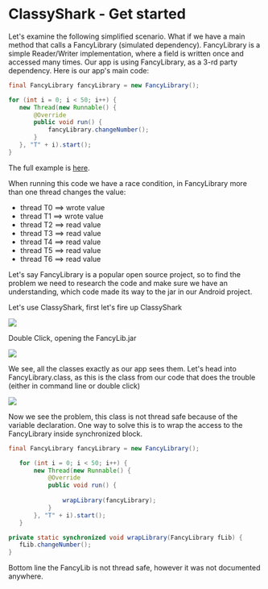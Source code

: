 # ClassyShark - Get started

Let's examine the following simplified scenario. What if we have a main method that calls a FancyLibrary (simulated dependency). FancyLibrary is a simple Reader/Writer implementation, where a field is written once and accessed many times. Our app is using FancyLibrary, as a 3-rd party dependency. Here is our app's main code:

``` java
final FancyLibrary fancyLibrary = new FancyLibrary();

for (int i = 0; i < 50; i++) {
   new Thread(new Runnable() {
       @Override
       public void run() {
           fancyLibrary.changeNumber();
       }
   }, "T" + i).start();
}
```

The full example is [here](https://github.com/googlesamples/android-classyshark/tree/master/Scenarios).

When running this code we have a race condition, in FancyLibrary more than one thread changes the value:

* thread T0 ==> wrote value
* thread T1 ==> wrote value
* thread T2 ==> read value
* thread T3 ==> read value
* thread T4 ==> read value
* thread T5 ==> read value
* thread T6 ==> read value

Let's say FancyLibrary is a popular open source project, so to find the problem we need to research the code and make sure we have an understanding, which code made its way to the jar in our Android project.

Let's use ClassyShark, first let's fire up ClassyShark

![](https://github.com/googlesamples/android-classyshark/blob/master/Resources/Get%20Started%20Open%20File.png)


Double Click, opening the FancyLib.jar

![](https://github.com/googlesamples/android-classyshark/blob/master/Resources/Get%20Started%20Lib%20View.png)

We see, all the classes exactly as our app sees them. Let's head into FancyLibrary.class, as this is the class from our code that does the trouble (either in command line or double click)

![](https://github.com/googlesamples/android-classyshark/blob/master/Resources/Get%20Started%20Class%20View.png)

Now we see the problem, this class is not thread safe because of the variable declaration. One way to solve this is to wrap the access to the FancyLibrary inside synchronized block.

``` java
final FancyLibrary fancyLibrary = new FancyLibrary();

   for (int i = 0; i < 50; i++) {
       new Thread(new Runnable() {
           @Override
           public void run() {
          
               wrapLibrary(fancyLibrary);
           }
       }, "T" + i).start();
   }

private static synchronized void wrapLibrary(FancyLibrary fLib) {
   fLib.changeNumber();
}
```
Bottom line the FancyLib is not thread safe, however it was not documented anywhere.
